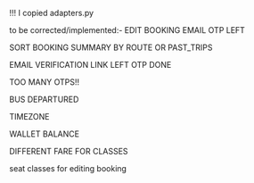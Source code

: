 !!! I copied adapters.py 


to be corrected/implemented:-
EDIT BOOKING EMAIL OTP LEFT

SORT BOOKING SUMMARY BY ROUTE OR PAST_TRIPS

EMAIL VERIFICATION LINK LEFT OTP DONE

TOO MANY OTPS!!

BUS DEPARTURED

TIMEZONE

WALLET BALANCE

DIFFERENT FARE FOR CLASSES

seat classes for editing booking